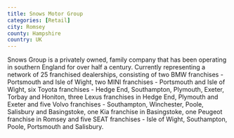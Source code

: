 ```yaml
---
title: Snows Motor Group
categories: [Retail]
city: Romsey
county: Hampshire
country: UK
---
```

Snows Group is a privately owned, family company that has been operating in southern England for over half a century. Currently representing a network of 25 franchised dealerships, consisting of two BMW franchises - Portsmouth and Isle of Wight, two MINI franchises - Portsmouth and Isle of Wight, six Toyota franchises - Hedge End, Southampton, Plymouth, Exeter, Torbay and Honiton, three Lexus franchises in Hedge End, Plymouth and Exeter and five Volvo franchises - Southampton, Winchester, Poole, Salisbury and Basingstoke, one Kia franchise in Basingstoke, one Peugeot franchise in Romsey and five SEAT franchises - Isle of Wight, Southampton, Poole, Portsmouth and Salisbury.

